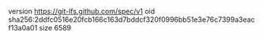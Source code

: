 version https://git-lfs.github.com/spec/v1
oid sha256:2ddfc0516e20fcb166c163d7bddcf320f0996bb51e3e76c7399a3eacf13a0a01
size 6589

